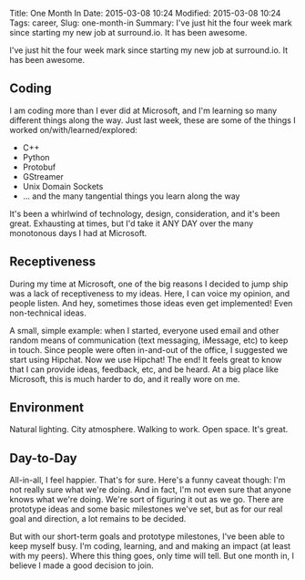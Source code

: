 Title: One Month In
Date: 2015-03-08 10:24
Modified: 2015-03-08 10:24
Tags: career,
Slug: one-month-in
Summary: I've just hit the four week mark since starting my new job at surround.io. It has been awesome. 

I've just hit the four week mark since starting my new job at surround.io. It has been awesome. 

## Coding

I am coding more than I ever did at Microsoft, and I'm learning so many different things along the way. Just last week, these are some of the things I worked on/with/learned/explored:

* C++
* Python
* Protobuf
* GStreamer
* Unix Domain Sockets
* ... and the many tangential things you learn along the way

It's been a whirlwind of technology, design, consideration, and it's been great. Exhausting at times, but I'd take it ANY DAY over the many monotonous days I had at Microsoft.

## Receptiveness

During my time at Microsoft, one of the big reasons I decided to jump ship was a lack of receptiveness to my ideas. Here, I can voice my opinion, and people listen. And hey, sometimes those ideas even get implemented! Even non-technical ideas. 

A small, simple example: when I started, everyone used email and other random means of communication (text messaging, iMessage, etc) to keep in touch. Since people were often in-and-out of the office, I suggested we start using Hipchat. Now we use Hipchat! The end! It feels great to know that I can provide ideas, feedback, etc, and be heard. At a big place like Microsoft, this is much harder to do, and it really wore on me.

## Environment

Natural lighting. City atmosphere. Walking to work. Open  space. It's great.

## Day-to-Day

All-in-all, I feel happier. That's for sure. Here's a funny caveat though: I'm not really sure what we're doing. And in fact, I'm not even sure that anyone knows what we're doing. We're sort of figuring it out as we go. There are prototype ideas and some basic milestones we've set, but as for our real goal and direction, a lot remains to be decided.

But with our short-term goals and prototype milestones, I've been able to keep myself busy. I'm coding, learning,  and and making an impact (at least with my peers). Where this thing goes, only time will tell. But one month in, I believe I made a good decision to join.